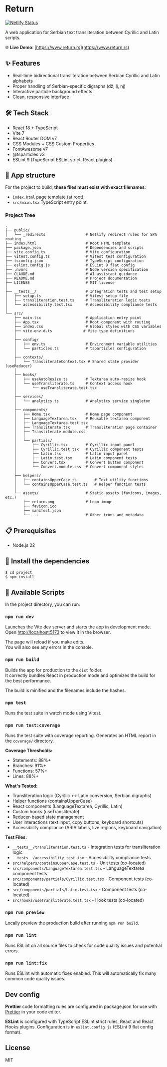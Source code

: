 # Return

[![Netlify Status](https://api.netlify.com/api/v1/badges/66bfde30-e830-4dd6-a39e-50998e0679d8/deploy-status)](https://app.netlify.com/sites/suspicious-roentgen-45df9b/deploys)

A web application for Serbian text transliteration between Cyrillic and Latin scripts.

🌐 **Live Demo**: [https://www.return.rs](https://www.return.rs)

## ✨ Features

- Real-time bidirectional transliteration between Serbian Cyrillic and Latin alphabets
- Proper handling of Serbian-specific digraphs (dž, lj, nj)
- Interactive particle background effects
- Clean, responsive interface

## 🛠️ Tech Stack

- React 18 + TypeScript
- Vite 7
- React Router DOM v7
- CSS Modules + CSS Custom Properties
- FontAwesome v7
- @tsparticles v3
- ESLint 9 (TypeScript ESLint strict, React plugins)

## 🔲 App structure

For the project to build, **these files must exist with exact filenames**:

- `index.html` page template (at root);
- `src/main.tsx` TypeScript entry point.

### Project Tree

```
.
├── public/
│   └── _redirects                  # Netlify redirect rules for SPA routing
├── index.html                      # Root HTML template
├── package.json                    # Dependencies and scripts
├── vite.config.ts                  # Vite configuration
├── vitest.config.ts                # Vitest test configuration
├── tsconfig.json                   # TypeScript configuration
├── eslint.config.js                # ESLint 9 flat config
├── .nvmrc                          # Node version specification
├── CLAUDE.md                       # AI assistant guidance
├── README.md                       # Project documentation
├── LICENSE                         # MIT license
│
├── __tests__/                      # Integration tests and test setup
│   ├── setup.ts                    # Vitest setup file
│   ├── transliteration.test.ts     # Transliteration logic tests
│   └── accessibility.test.tsx      # Accessibility compliance tests
│
└── src/
    ├── main.tsx                    # Application entry point
    ├── App.tsx                     # Root component with routing
    ├── index.css                   # Global styles with CSS variables
    ├── vite-env.d.ts              # Vite type definitions
    │
    ├── config/
    │   ├── env.ts                  # Environment variable utilities
    │   └── particles.ts            # tsparticles configuration
    │
    ├── contexts/
    │   └── TransliterateContext.tsx # Shared state provider (useReducer)
    │
    ├── hooks/
    │   ├── useAutoResize.ts        # Textarea auto-resize hook
    │   └── useTransliterate.ts     # Context access hook
    │       └── useTransliterate.test.tsx
    │
    ├── services/
    │   └── analytics.ts            # Analytics service singleton
    │
    ├── components/
    │   ├── Home.tsx                # Home page component
    │   ├── LanguageTextarea.tsx    # Reusable textarea component
    │   ├── LanguageTextarea.test.tsx
    │   ├── Transliterate.tsx       # Transliteration page container
    │   ├── Transliterate.module.css
    │   │
    │   └── partials/
    │       ├── Cyrillic.tsx        # Cyrillic input panel
    │       ├── Cyrillic.test.tsx   # Cyrillic component tests
    │       ├── Latin.tsx           # Latin input panel
    │       ├── Latin.test.tsx      # Latin component tests
    │       ├── Convert.tsx         # Convert button component
    │       └── Convert.module.css  # Convert component styles
    │
    ├── helpers/
    │   ├── containsUpperCase.ts        # Text utility functions
    │   └── containsUpperCase.test.ts   # Helper function tests
    │
    └── assets/                     # Static assets (favicons, images, etc.)
        ├── return.png              # Logo image
        ├── favicon.ico
        ├── manifest.json
        └── ...                     # Other icons and metadata
```

## 📋 Prerequisites

- Node.js 22

## 🚧 Install the dependencies

```
$ cd project
$ npm install
```

## 🚀 Available Scripts

In the project directory, you can run:

### `npm run dev`

Launches the Vite dev server and starts the app in development mode.<br>
Open [http://localhost:5173](http://localhost:5173) to view it in the browser.

The page will reload if you make edits.<br>
You will also see any errors in the console.

### `npm run build`

Builds the app for production to the `dist` folder.<br>
It correctly bundles React in production mode and optimizes the build for the best performance.

The build is minified and the filenames include the hashes.

### `npm test`

Runs the test suite in watch mode using Vitest.

### `npm run test:coverage`

Runs the test suite with coverage reporting. Generates an HTML report in the `coverage/` directory.

**Coverage Thresholds:**

- Statements: 88%+
- Branches: 91%+
- Functions: 57%+
- Lines: 88%+

**What's Tested:**

- Transliteration logic (Cyrillic ↔ Latin conversion, Serbian digraphs)
- Helper functions (containsUpperCase)
- React components (LanguageTextarea, Cyrillic, Latin)
- Custom hooks (useTransliterate)
- Reducer-based state management
- User interactions (text input, copy buttons, keyboard shortcuts)
- Accessibility compliance (ARIA labels, live regions, keyboard navigation)

**Test Files:**

- `__tests__/transliteration.test.ts` - Integration tests for transliteration logic
- `__tests__/accessibility.test.tsx` - Accessibility compliance tests
- `src/helpers/containsUpperCase.test.ts` - Unit tests (co-located)
- `src/components/LanguageTextarea.test.tsx` - LanguageTextarea component tests
- `src/components/partials/Cyrillic.test.tsx` - Component tests (co-located)
- `src/components/partials/Latin.test.tsx` - Component tests (co-located)
- `src/hooks/useTransliterate.test.tsx` - Hook tests (co-located)

### `npm run preview`

Locally preview the production build after running `npm run build`.

### `npm run lint`

Runs ESLint on all source files to check for code quality issues and potential errors.

### `npm run lint:fix`

Runs ESLint with automatic fixes enabled. This will automatically fix many common code quality issues.

## Dev config

**Prettier** code formatting rules are configured in package.json for use with [Prettier](https://prettier.io/) in your code editor.

**ESLint** is configured with TypeScript ESLint strict rules, React and React Hooks plugins. Configuration is in `eslint.config.js` (ESLint 9 flat config format).

## License

MIT
